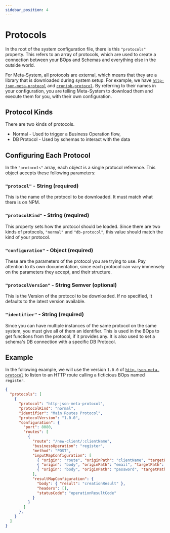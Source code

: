 ```yaml
---
sidebar_position: 4
---
```


# Protocols

In the root of the system configuration file, there is this `"protocols"` property. This refers to an array of protocols, which are used to create a connection between your BOps and Schemas and everything else in the outside world.

For Meta-System, all protocols are external, which means that they are a library that is downloaded during system setup. For example, we have [`http-json-meta-protocol`](https://www.npmjs.com/package/http-json-meta-protocol) and [`cronjob-protocol`](https://www.npmjs.com/package/cronjob-protocol). By referring to their names in your configuration, you are telling Meta-System to download them and execute them for you, with their own configuration.

## Protocol Kinds
There are two kinds of protocols.
- Normal - Used to trigger a Business Operation flow,
- DB Protocol - Used by schemas to interact with the data

## Configuring Each Protocol
In the `"protocols"` array, each object is a single protocol reference. This object accepts these following parameters:

### `"protocol"` - String (required)
This is the name of the protocol to be downloaded. It must match what there is on NPM.

### `"protocolKind"` - String (required)
This property sets how the protocol should be loaded. Since there are two kinds of protocols, `"normal"` and `"db-protocol"`, this value should match the kind of your protocol.

### `"configuration"` - Object (required)
These are the parameters of the protocol you are trying to use. Pay attention to its own documentation, since each protocol can vary immensely on the parameters they accept, and their structure.

### `"protocolVersion"` - String Semver (optional)
This is the Version of the protocol to be downloaded. If no specified, It defaults to the latest version available.

### `"identifier"` - String (required)
Since you can have multiple instances of the same protocol on the same system, you must give all of them an identifier. This is used in the BOps to get functions from the protocol, if it provides any. It is also used to set a schema's DB connection with a specific DB Protocol.
## Example
In the following example, we will use the version `1.0.0` of [`http-json-meta-protocol`](https://www.npmjs.com/package/http-json-meta-protocol) to listen to an HTTP route calling a ficticious BOps named `register`.

```json
{
  "protocols": [
    {
      "protocol": "http-json-meta-protocol",
      "protocolKind": "normal",
      "identifier": "Main Routes Protocol",
      "protocolVersion": "1.0.0",
      "configuration": {
        "port": 8080,
        "routes": [
          {
            "route": "/new-client/:clientName",
            "businessOperation": "register",
            "method": "POST",
            "inputMapConfiguration": [
              { "origin": "route", "originPath": "clientName", "targetPath": "username" },
              { "origin": "body", "originPath": "email", "targetPath": "email" },
              { "origin": "body", "originPath": "password", "targetPath": "password" }
            ],
            "resultMapConfiguration": {
              "body": { "result": "creationResult" },
              "headers": [],
              "statusCode": "operationResultCode"
            }
          }
        ]
      },
    }
  ]
}
```
